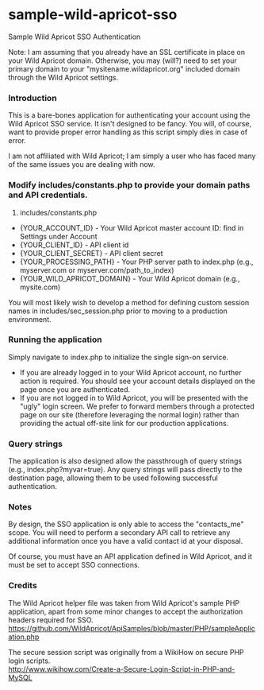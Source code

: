 # sample-wild-apricot-sso
Sample Wild Apricot SSO Authentication

Note: I am assuming that you already have an SSL certificate in place on your Wild Apricot domain. Otherwise, you may (will?) need to set your primary domain to your "mysitename.wildapricot.org" included domain through the Wild Apricot settings.

### Introduction
This is a bare-bones application for authenticating your account using the Wild Apricot SSO service. It isn't designed to be fancy. You will, of course, want to provide proper error handling as this script simply dies in case of error.

I am not affiliated with Wild Apricot; I am simply a user who has faced many of the same issues you are dealing with now.

### Modify includes/constants.php to provide your domain paths and API credentials.
1. includes/constants.php
  * {YOUR_ACCOUNT_ID} - Your Wild Apricot master account ID: find in Settings under Account
  * {YOUR_CLIENT_ID} - API client id
  * {YOUR_CLIENT_SECRET} - API client secret
  * {YOUR_PROCESSING_PATH} - Your PHP server path to index.php (e.g., myserver.com or myserver.com/path_to_index)
  * {YOUR_WILD_APRICOT_DOMAIN} - Your Wild Apricot domain (e.g., mysite.com)

You will most likely wish to develop a method for defining custom session names in includes/sec_session.php prior to moving to a production environment. 

### Running the application
Simply navigate to index.php to initialize the single sign-on service.
* If you are already logged in to your Wild Apricot account, no further action is required.  You should see your account details displayed on the page once you are authenticated.
* If you are not logged in to Wild Apricot, you will be presented with the "ugly" login screen.  We prefer to forward members through a protected page on our site (therefore leveraging the normal login) rather than providing the actual off-site link for our production applications.

### Query strings
The application is also designed allow the passthrough of query strings (e.g., index.php?myvar=true).
Any query strings will pass directly to the destination page, allowing them to be used following successful authentication.

### Notes
By design, the SSO application is only able to access the "contacts_me" scope. You will need to perform a secondary API call to retrieve any additional information once you have a valid contact id at your disposal.

Of course, you must have an API application defined in Wild Apricot, and it must be set to accept SSO connections.

### Credits
The Wild Apricot helper file was taken from Wild Apricot's sample PHP application, apart from some minor changes to accept the authorization headers required for SSO.<br/>
https://github.com/WildApricot/ApiSamples/blob/master/PHP/sampleApplication.php

The secure session script was originally from a WikiHow on secure PHP login scripts.<br/>
http://www.wikihow.com/Create-a-Secure-Login-Script-in-PHP-and-MySQL
